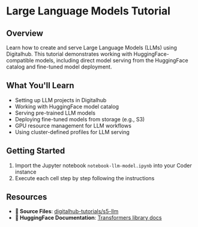 # Large Language Models Tutorial

## Overview

Learn how to create and serve Large Language Models (LLMs) using Digitalhub. This tutorial demonstrates working with HuggingFace-compatible models, including direct model serving from the HuggingFace catalog and fine-tuned model deployment.

## What You'll Learn

- Setting up LLM projects in Digitalhub
- Working with HuggingFace model catalog
- Serving pre-trained LLM models
- Deploying fine-tuned models from storage (e.g., S3)
- GPU resource management for LLM workflows
- Using cluster-defined profiles for LLM serving

## Getting Started

1. Import the Jupyter notebook `notebook-llm-model.ipynb` into your Coder instance
2. Execute each cell step by step following the instructions

## Resources

- **📁 Source Files**: [digitalhub-tutorials/s5-llm](https://github.com/scc-digitalhub/digitalhub-tutorials/tree/main/s5-llm)
- **🤗 HuggingFace Documentation**: [Transformers library docs](https://huggingface.co/docs/transformers)
